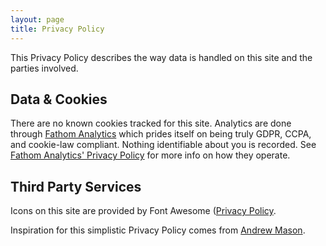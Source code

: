 ```yaml
---
layout: page
title: Privacy Policy
---
```


This Privacy Policy describes the way data is handled on this site and the parties involved.

## Data & Cookies

There are no known cookies tracked for this site. Analytics are done through [Fathom Analytics](https://usefathom.com) which prides itself on being truly GDPR, CCPA, and cookie-law compliant. Nothing identifiable about you is recorded. See [Fathom Analytics' Privacy Policy](https://usefathom.com/privacy) for more info on how they operate.

## Third Party Services

Icons on this site are provided by Font Awesome ([Privacy Policy](https://fontawesome.com/privacy). 


<p class="small text-muted">Inspiration for this simplistic Privacy Policy comes from <a href="https://andrewm.codes" rel="noopener" target="_blank">Andrew Mason</a>.</p>